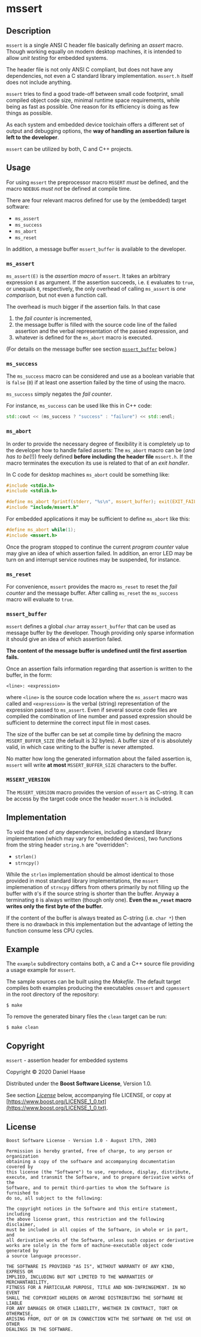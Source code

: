 # mssert


## Description

`mssert` is a single ANSI C header file basically defining an *assert* macro.
Though working equally on modern desktop machines, it is intended to allow
*unit testing* for embedded systems.

The header file is not only ANSI C compliant, but does not have any
dependencies, not even a C standard library implementation. `mssert.h` itself
does not include anything.

`mssert` tries to find a good trade-off between small code footprint, small
compiled object code size, minimal runtime space requirements, while being as
fast as possible. One reason for its efficiency is doing as few things as
possible.

As each system and embedded device toolchain offers a different set of output
and debugging options, the
**way of handling an assertion failure is left to the developer**.

`mssert` can be utilized by both, C and C++ projects.


## Usage

For using `mssert` the preprocessor macro `MSSERT` *must* be defined, and
the macro `NDEBUG` *must not* be defined at compile time.

There are four relevant macros defined for use by the (embedded) target
software:

- `ms_assert`
- `ms_success`
- `ms_abort`
- `ms_reset`

In addition, a message buffer `mssert_buffer` is available to the developer.


### `ms_assert`

`ms_assert(E)` is the *assertion macro* of `mssert`. It takes an arbitrary
expression `E` as argument. If the assertion succeeds, i.e. `E` evaluates to
`true`, or unequals `0`, respectively, the only overhead of calling `ms_assert`
is *one comparison*, but not even a function call.

The overhead is much bigger if the assertion fails. In that case

1. the *fail counter* is incremented,
2. the message buffer is filled with the source code line of the failed
   assertion and the verbal representation of the passed expression, and
3. whatever is defined for the `ms_abort` macro is executed.

(For details on the message buffer see section
[`mssert_buffer`](https://github.com/mcrbt/mssert#mssert_buffer)
below.)


### `ms_success`

The `ms_success` macro can be considered and use as a boolean variable that is
`false` (`0`) if at least one assertion failed by the time of using the macro.

`ms_success` simply negates the *fail counter*.

For instance, `ms_success` can be used like this in C++ code:

```c++
std::cout << (ms_success ? "success" : "failure") << std::endl;
```


### `ms_abort`

In order to provide the necessary degree of flexibility it is completely up to
the developer how to handle failed asserts: The `ms_abort` macro can be
(*and has to be*(!)) freely defined **before including the header file**
`mssert.h`. If the macro terminates the execution its use is related to that of
an *exit handler*.

In C code for desktop machines `ms_abort` could be something like:

```c
#include <stdio.h>
#include <stdlib.h>

#define ms_abort fprintf(stderr, "%s\n", mssert_buffer); exit(EXIT_FAILURE);
#include "include/mssert.h"
```

For embedded applications it may be sufficient to define `ms_abort` like this:

```c
#define ms_abort while(1);
#include <mssert.h>
```

Once the program stopped to continue the current *program counter* value may
give an idea of which assertion failed. In addition, an error LED may be turn on
and interrupt service routines may be suspended, for instance.


### `ms_reset`

For convenience, `mssert` provides the macro `ms_reset` to reset the
*fail counter* and the message buffer. After calling `ms_reset` the `ms_success`
macro will evaluate to `true`.


### `mssert_buffer`

`mssert` defines a global `char` array `mssert_buffer` that can be used as
message buffer by the developer. Though providing only sparse information it
should give an idea of which assertion failed.

**The content of the message buffer is undefined until the first assertion fails.**

Once an assertion fails information regarding that assertion is written to the
buffer, in the form:

```
<line>: <expression>
```

where `<line>` is the source code location where the `ms_assert` macro was
called and `<expression>` is the verbal (string) representation of the
expression passed to `ms_assert`. Even if several source code files are compiled
the combination of line number and passed expression should be sufficient to
determine the correct input file in most cases.

The size of the buffer can be set at compile time by defining the macro
`MSSERT_BUFFER_SIZE` (the default is 32 bytes).
A buffer size of `0` is absolutely valid, in which case writing to the buffer is
never attempted.

No matter how long the generated information about the failed assertion is,
`mssert` will write **at most** `MSSERT_BUFFER_SIZE` characters to the buffer.


### `MSSERT_VERSION`

The `MSSERT_VERSION` macro provides the version of `mssert` as C-string. It can
be access by the target code once the header `mssert.h` is included.


## Implementation

To void the need of *any* dependencies, including a standard library
implementation (which may vary for embedded devices), two functions from the
string header `string.h` are "overridden":

- `strlen()`
- `strncpy()`

While the `strlen` implementation should be almost identical to those provided
in most standard library implementations, the `mssert` implemenation of
`strncpy` differs from others primarily by not filling up the buffer with `0`'s
if the source string is shorter than the buffer. Anyway a terminating `0` is
always written (though only one).
**Even the `ms_reset` macro writes only the first byte of the buffer.**

If the content of the buffer is always treated as C-string (i.e. `char *`) then
there is no drawback in this implementation but the advantage of letting the
function consume less CPU cycles.


## Example

The `example` subdirectory contains both, a C and a C++ source file providing a
usage example for `mssert`.

The sample sources can be built using the *Makefile*. The default target
compiles both examples producing the executables `cmssert` and `cppmssert` in
the root directory of the repository:

```
$ make
```

To remove the generated binary files the `clean` target can be run:

```
$ make clean
```


## Copyright

`mssert` - assertion header for embedded systems

Copyright &copy; 2020 Daniel Haase

Distributed under the **Boost Software License**, Version 1.0.


See section [*License*](https://github.com/mcrbt/mssert#License) below,
accompanying file LICENSE, or copy at
[https://www.boost.org/LICENSE_1_0.txt](https://www.boost.org/LICENSE_1_0.txt).


## License

```
Boost Software License - Version 1.0 - August 17th, 2003

Permission is hereby granted, free of charge, to any person or organization
obtaining a copy of the software and accompanying documentation covered by
this license (the "Software") to use, reproduce, display, distribute,
execute, and transmit the Software, and to prepare derivative works of the
Software, and to permit third-parties to whom the Software is furnished to
do so, all subject to the following:

The copyright notices in the Software and this entire statement, including
the above license grant, this restriction and the following disclaimer,
must be included in all copies of the Software, in whole or in part, and
all derivative works of the Software, unless such copies or derivative
works are solely in the form of machine-executable object code generated by
a source language processor.

THE SOFTWARE IS PROVIDED "AS IS", WITHOUT WARRANTY OF ANY KIND, EXPRESS OR
IMPLIED, INCLUDING BUT NOT LIMITED TO THE WARRANTIES OF MERCHANTABILITY,
FITNESS FOR A PARTICULAR PURPOSE, TITLE AND NON-INFRINGEMENT. IN NO EVENT
SHALL THE COPYRIGHT HOLDERS OR ANYONE DISTRIBUTING THE SOFTWARE BE LIABLE
FOR ANY DAMAGES OR OTHER LIABILITY, WHETHER IN CONTRACT, TORT OR OTHERWISE,
ARISING FROM, OUT OF OR IN CONNECTION WITH THE SOFTWARE OR THE USE OR OTHER
DEALINGS IN THE SOFTWARE.
```
